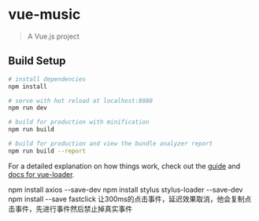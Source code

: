 # vue-music

> A Vue.js project

## Build Setup

``` bash
# install dependencies
npm install

# serve with hot reload at localhost:8080
npm run dev

# build for production with minification
npm run build

# build for production and view the bundle analyzer report
npm run build --report
```

For a detailed explanation on how things work, check out the [guide](http://vuejs-templates.github.io/webpack/) and [docs for vue-loader](http://vuejs.github.io/vue-loader).

npm install axios --save-dev
npm install stylus stylus-loader --save-dev
npm install --save fastclick  让300ms的点击事件，延迟效果取消，他会复制点击事件，先进行事件然后禁止掉真实事件